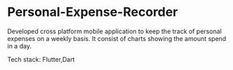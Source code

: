 # Personal-Expense-Recorder

Developed cross platform mobile application to keep the track of personal expenses on a weekly basis.
It consist of charts showing the amount spend in a day.

Tech stack: Flutter,Dart
